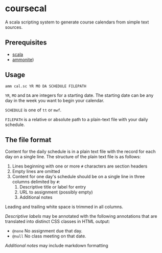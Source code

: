 # coursecal

A scala scripting system to generate course calendars from simple text sources.


## Prerequisites

- [scala](http://www.scala-lang.org/)
- [ammonite](http://www.lihaoyi.com/Ammonite/))

## Usage

    amm cal.sc YR MO DA SCHEDULE FILEPATH

`YR`, `MO` and `DA` are integers for a starting date.  The starting date can be any day in the week you want to begin your calendar.

`SCHEDULE` is one of `tt` or `mwf`.

`FILEPATH` is a relative or absolute path to a plain-text file with your daily schedule.

## The file format

Content for the daily schedule is in a plain text file with the record for each day on a single line. The structure of the plain text file is as follows:

1. Lines beginning with one or more `#` characters are section headers
2. Empty lines are omitted
3. Content for one day's schedule should be on a single line in three columns delimited by `#`:
    1. Descriptive title or label for entry
    2. URL to assignment (possibly empty)
    3. Additional notes

Leading and trailing white space is trimmed in all columns.

*Descriptive labels* may be annotated with the following annotations that are translated into distinct CSS classes in HTML output:

- `@none` No assignment due that day.
- `@null` No class meeting on that date.


*Additional notes* may include markdown formatting
